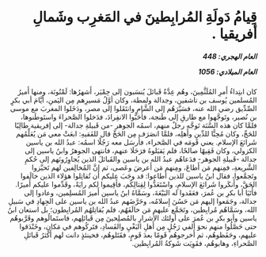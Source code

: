 <h1 dir="rtl">قِيامُ دَولَةِ المُرابِطينَ في المَغرِب وشَمالِ أفريقيا .</h1>

<h5 dir="rtl">العام الهجري:  448

العام الميلادي: 1056

</h5>

<p dir="rtl">كان ابتِداءُ أَمرِ المُلَثَّمِينَ، وهُم عِدَّةُ قَبائلَ يُنسَبون إلى حِمْيَر، أَشهرُها: لَمْتُونَة، ومنها أَميرُ المُسلمين يُوسف بن تاشفين، وجدالة ولمطة، وكان أوَّلُ مَسيرِهم مِن اليَمنِ، أيَّامَ أبي بكرٍ الصِّدِّيق رضي الله عنه، فسَيَّرَهُم إلى الشَّامِ وانتَقَلوا إلى مصر، ودَخَلوا المغربَ مع موسى بن نُصير، وتَوجَّهوا مع طارقِ إلى طَنجة، فأَحَبُّوا الانفِرادَ، فدَخلوا الصَّحراءَ واستَوطَنوها، فلمَّا كان هذه السَّنَة تَوجَّه رجلٌ منهم، اسمُه الجوهر -من قَبيلةِ جدالة- إلى إفريقية طالِبًا للحَجِّ، وكان مُحِبًّا للدِّينِ وأَهلِه، فلمَّا انصَرَف مِن الحَجِّ قال للفَقيهِ: ابعَثْ معي مَن يُعَلِّمُهم شَرائعَ الإسلام. يعني قَومَه في الصَّحراء، فأَرسَل معه رَجُلًا اسمُه: عبدُ الله بن ياسين الكزولي، وكان فَقِيهًا صالحًا، فلم يَقبَلوهُ فرَحَلَا عنهم، فانتهى الجوهرُ وابنُ ياسين إلى جدالة -قَبيلةِ الجوهر- فدَعاهُم عبدُ الله بن ياسين والقَبائلَ الذين يُجاوِرُونَهم إلى حُكمِ الشَّريعةِ، فمِنهم مَن أَطاعَ، ومِنهم مَن أَعرضَ وعَصى، ثم إنَّ المُخالِفين لهم تَحيَّزوا وتَجمَّعوا، فقال ابنُ ياسين للذين أطاعوا: قد وجَبَ عليكم أن تُقاتِلوا هؤلاء الذين خالَفوا الحَقَّ، وأَنكَروا شَرائعَ الإسلامِ، واسْتَعَدُّوا لِقِتالِكُم، فأَقِيموا لكم رايَةً، وقَدِّموا عليكم أَميرًا. فأَتَيَا أبا بكرِ بن عُمرَ، فعَقَدوا له البَيْعَةَ، وسَمَّاهُ ابنُ ياسين أَميرَ المُسلِمين، وعادوا إلى جدالة، وجَمَعوا إليهم مَن حَسُنَ إِسلامُه، وحَرَّضَهم عبدُ الله بن ياسين على الجِهادِ في سَبيلِ الله، وسَمَّاهُم مُرابِطين، وتَجَمَّع عليهم مَن خالَفَهُم، فلم يُقاتِلهُم المُرابِطون؛ بل استعان ابنُ ياسين وأبو بكرِ بن عُمرَ على أولئك الأَشرارِ بالمُصلِحينَ مِن قَبائلِهم، فاستَمالُوهم وقَرَّبوهُم حتى حَصَّلُوا منهم نحوَ ألفي رَجُلٍ مِن أَهلِ البَغْيِ والفَسادِ، فتَركُوهم في مَكانٍ، وخَنْدَقوا عليهم، وحَفَظوهُم، ثم أَخرجوهُم قَومًا بعدَ قَومٍ، فقَتَلوهُم، فحينئذٍ دانت لهم أَكثرُ قَبائلِ الصَّحراءِ، وهابوهُم، فقَوِيَت شَوكةُ المُرابِطين.</p></br>
